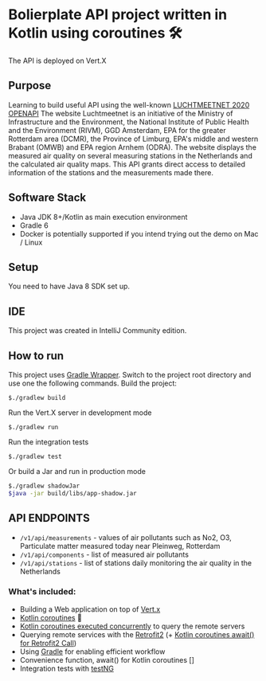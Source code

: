 # Bolierplate API project written in Kotlin using coroutines 🛠
The API is deployed on Vert.X
## Purpose
Learning to build useful API using the well-known [LUCHTMEETNET 2020 OPENAPI](https://api-docs.luchtmeetnet.nl/) 
The website Luchtmeetnet is an initiative of the Ministry of Infrastructure and the Environment, 
the National Institute of Public Health and the Environment (RIVM), GGD Amsterdam, EPA for the greater Rotterdam area (DCMR), 
the Province of Limburg, EPA's middle and western Brabant (OMWB) and EPA region Arnhem (ODRA). 
The website displays the measured air quality on several measuring stations in the Netherlands and the calculated air quality maps.
This API grants direct access to detailed information of the stations and the measurements made there.

## Software Stack
* Java JDK 8+/Kotlin as main execution environment
* Gradle 6
* Docker is potentially supported if you intend trying out the demo on Mac / Linux 

## Setup
You need to have Java 8 SDK set up.

## IDE
This project was created in IntelliJ Community edition.

## How to run
This project uses [Gradle Wrapper](https://docs.gradle.org/current/userguide/gradle_wrapper.html).
Switch to the project root directory and use one the following commands.
Build the project:
```
$./gradlew build 
```
Run the Vert.X server in development mode
```
$./gradlew run 
```
Run the integration tests
```
$./gradlew test 
```
Or build a Jar and run in production mode
 ```sh
 $./gradlew shadowJar
 $java -jar build/libs/app-shadow.jar
 ``` 

## API ENDPOINTS
* `/v1/api/measurements` - values of air pollutants such as No2, O3, Particulate matter measured today near Pleinweg, Rotterdam
* `/v1/api/components` - list of measured air pollutants
* `/v1/api/stations` - list of stations daily monitoring the air quality in the Netherlands


### What's included:

* Building a Web application on top of [Vert.x](http://vertx.io/)
* [Kotlin coroutines](http://vertx.io/docs/vertx-lang-kotlin-coroutines/kotlin/) 🎉
* [Kotlin coroutines executed concurrently](https://kotlinexpertise.com/kotlin-coroutines-concurrency/) to query the remote servers  
* Querying remote services with the [Retrofit2](https://github.com/square/retrofit) (+ [Kotlin coroutines await() for Retrofit2 Call](https://github.com/gildor/kotlin-coroutines-retrofit))
* Using [Gradle](https://gradle.org/) for enabling efficient workflow
* Convenience function, await() for Kotlin coroutines []
* Integration tests with [testNG](https://github.com/cbeust/testng)